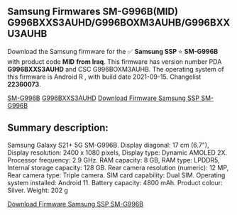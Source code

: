 <h2>Samsung Firmwares SM-G996B(MID) G996BXXS3AUHD/G996BOXM3AUHB/G996BXXU3AUHB</h2>
Download the Samsung firmware for the ✅ <strong>Samsung SSP </strong> ⭐ <strong>SM-G996B</strong> with product code <strong>MID</strong> <strong> from Iraq</strong>. This firmware has version number PDA <strong>G996BXXS3AUHD</strong> and CSC G996BOXM3AUHB. The operating system of this firmware is Android R , with build date 2021-09-15. Changelist <strong>22360073</strong>.


[SM-G996B](https://samfirm.shop/samsung/model/SM-G996B)
[G996BXXS3AUHD](https://samfirm.shop/samsung/pda/G996BXXS3AUHD)
[Download Firmware Samsung SSP SM-G996B](https://samfirm.shop/samsung/firmware/456744)
<h2>Summary description:</h2>
<p>Samsung Galaxy S21+ 5G SM-G996B. Display diagonal: 17 cm (6.7"), Display resolution: 2400 x 1080 pixels, Display type: Dynamic AMOLED 2X. Processor frequency: 2.9 GHz. RAM capacity: 8 GB, RAM type: LPDDR5, Internal storage capacity: 128 GB. Rear camera resolution (numeric): 12 MP, Rear camera type: Triple camera. SIM card capability: Dual SIM. Operating system installed: Android 11. Battery capacity: 4800 mAh. Product colour: Silver. Weight: 202 g</p>


[Download Firmware Samsung SSP SM-G996B](https://samfirm.shop/samsung/firmware/456744)
